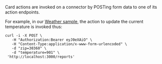Card actions are invoked on a connector by POSTing form data to one of its action endpoints.

For example, in our [Weather sample](https://github.com/vmwaresamples/card-connectors-guide/tree/master/samples/node), the action to update the current temperature is invoked thus:

```
curl -i -X POST \
   -H "Authorization:Bearer eyJ0eXAiO" \
   -H "Content-Type:application/x-www-form-urlencoded" \
   -d "zip=30360" \
   -d "temperature=901" \
 'http://localhost:3000/reports'
```